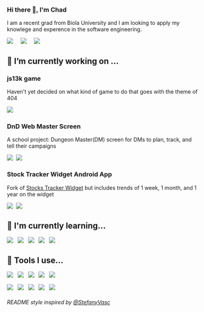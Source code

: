 ### Hi there 👋, I'm Chad
I am a recent grad from Biola University and I am looking to apply my knowlege and experence in the software engineering.

<a href="https://twitter.com/chadrt21"><img src="https://img.shields.io/badge/twitter-%231DA1F2.svg?&style=for-the-badge&logo=twitter&logoColor=white" /></a>&nbsp;&nbsp;&nbsp;&nbsp; <a href="https://www.linkedin.com/in/chad-ross-200a30110/"><img src="https://img.shields.io/badge/linkedin-%230077B5.svg?&style=for-the-badge&logo=linkedin&logoColor=white" /></a>&nbsp;&nbsp;&nbsp;&nbsp; <a href=""><img src="https://img.shields.io/badge/My Blog-343a40.svg?&style=for-the-badge&logoColor=white" /></a>&nbsp;&nbsp;&nbsp;&nbsp;


<!--
**chadrt21/chadrt21** is a ✨ _special_ ✨ repository because its `README.md` (this file) appears on your GitHub profile.

Here are some ideas to get you started:

- 🔭 I’m currently working on ...
- 🌱 I’m currently learning ...
- 👯 I’m looking to collaborate on ...
- 🤔 I’m looking for help with ...
- 💬 Ask me about ...
- 📫 How to reach me: ...
- ⚡ Fun fact: ...
-->


## 🔭 I’m currently working on ...
### js13k game
Haven't yet decided on what kind of game to do that goes with the theme of 404
  
<img src="https://img.shields.io/badge/javascript%20-%23F7DF1E.svg?&style=for-the-badge&logo=javascript&logoColor=white" />&nbsp;&nbsp;
### DnD Web Master Screen
A school project: Dungeon Master(DM) screen for DMs to plan, track, and tell their campaigns 

<img src="https://img.shields.io/badge/javascript%20-%23F7DF1E.svg?&style=for-the-badge&logo=javascript&logoColor=white" />&nbsp;&nbsp;<img src="https://img.shields.io/badge/python%20-%231572B6.svg?&style=for-the-badge&logo=python&logoColor=white" />&nbsp;&nbsp;
### Stock Tracker Widget Android App
Fork of [Stocks Tracker Widget](https://github.com/premnirmal/StockTicker) but includes trends of 1 week, 1 month, and 1 year on the widget

 <img src="https://img.shields.io/badge/android_studio%20-%669933.svg?&style=for-the-badge&logo=android-studio&logoColor=white" />&nbsp;&nbsp;<img src="https://img.shields.io/badge/Kotlin%20-FF8C00.svg?&style=for-the-badge&logo=Kotlin&logoColor=white" />&nbsp;&nbsp;

## 🌱 I'm currently learning...
<p >
  <img src="https://img.shields.io/badge/jquery%20-%230769ad.svg?&style=for-the-badge&logo=jquery&logoColor=white" />&nbsp;&nbsp;
  <img src="https://img.shields.io/badge/javascript%20-%23F7DF1E.svg?&style=for-the-badge&logo=javascript&logoColor=white" />&nbsp;&nbsp;
  <img src="https://img.shields.io/badge/php%20-%230769ad.svg?&style=for-the-badge&logo=php&logoColor=white" />&nbsp;&nbsp;
  <img src="https://img.shields.io/badge/android_studio%20-%669933.svg?&style=for-the-badge&logo=android-studio&logoColor=white" />&nbsp;&nbsp;
  <img src="https://img.shields.io/badge/Kotlin%20-FF8C00.svg?&style=for-the-badge&logo=Kotlin&logoColor=white" />&nbsp;&nbsp;
</p>

## :hammer: Tools I use...
<p>
  <img src="https://img.shields.io/badge/python%20-%231572B6.svg?&style=for-the-badge&logo=python&logoColor=white" />&nbsp;&nbsp;
  <img src="https://img.shields.io/badge/c%2B%2B%20-%231572B6.svg?&style=for-the-badge&logo=c%2B%2B&logoColor=white" />&nbsp;&nbsp;
  <img src="https://img.shields.io/badge/Java%20-FF8C00.svg?&style=for-the-badge&logo=Java&logoColor=white" />&nbsp;&nbsp;
  <img src="https://img.shields.io/badge/javascript%20-%23F7DF1E.svg?&style=for-the-badge&logo=javascript&logoColor=white" />&nbsp;&nbsp;
  <img src="https://img.shields.io/badge/android_studio%20-%669933.svg?&style=for-the-badge&logo=android-studio&logoColor=white" />&nbsp;&nbsp;
</p>
<p >
  <img src="https://img.shields.io/badge/atom%20-90b061.svg?&style=for-the-badge&logo=atom&logoColor=white" />&nbsp;&nbsp;
  <img src="https://img.shields.io/badge/github%20-333.svg?&style=for-the-badge&logo=github&logoColor=white" />&nbsp;&nbsp;
  <img src="https://img.shields.io/badge/ubuntu%20-E95420.svg?&style=for-the-badge&logo=ubuntu&logoColor=white" />&nbsp;&nbsp;
  <img src="https://img.shields.io/badge/Slack%20-4A154B.svg?&style=for-the-badge&logo=Slack&logoColor=white" />&nbsp;&nbsp;
  <img src="https://img.shields.io/badge/discord%20-738ADB.svg?&style=for-the-badge&logo=discord&logoColor=white" />&nbsp;&nbsp;
</p>

###### README style inspired by [@StefanyVasc](https://github.com/StefanyVasc)

